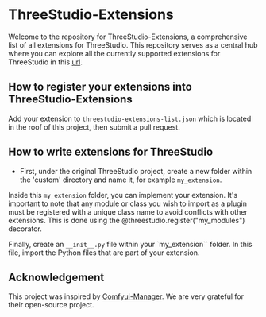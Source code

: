 # ThreeStudio-Extensions
Welcome to the repository for ThreeStudio-Extensions, a comprehensive list of all extensions for ThreeStudio. This repository serves as a central hub where you can explore all the currently supported extensions for ThreeStudio in this [url](https://threestudio-project.github.io/threestudio-extensions/).

## How to register your extensions into ThreeStudio-Extensions

Add your extension to `threestudio-extensions-list.json` which is located in the roof of this project, then submit a pull request.

## How to write extensions for ThreeStudio

- First, under the original ThreeStudio project, create a new folder within the 'custom' directory and name it, for example `my_extension`.

Inside this `my_extension` folder, you can implement your extension. It's important to note that any module or class you wish to import as a plugin must be registered with a unique class name to avoid conflicts with other extensions. This is done using the @threestudio.register("my_modules") decorator.

Finally, create an `__init__.py` file within your `my_extension`` folder. In this file, import the Python files that are part of your extension.

## Acknowledgement

This project was inspired by [Comfyui-Manager](https://github.com/ltdrdata/ComfyUI-Manager). We are very grateful for their open-source project. 

